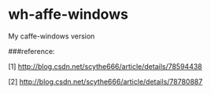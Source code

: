 # wh-affe-windows

My caffe-windows version

###reference:

[1] http://blog.csdn.net/scythe666/article/details/78594438

[2] http://blog.csdn.net/scythe666/article/details/78780887
